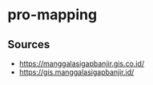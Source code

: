 # pro-mapping

## Sources
* https://manggalasigapbanjir.gis.co.id/
* https://gis.manggalasigapbanjir.id/